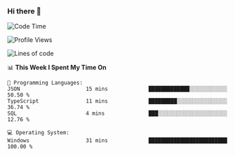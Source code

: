 ### Hi there 👋
<!--START_SECTION:waka-->
![Code Time](http://img.shields.io/badge/Code%20Time-208%20hrs%2037%20mins-blue)

![Profile Views](http://img.shields.io/badge/Profile%20Views-0-blue)

![Lines of code](https://img.shields.io/badge/From%20Hello%20World%20I%27ve%20Written-1.0%20million%20lines%20of%20code-blue)

📊 **This Week I Spent My Time On** 

```text
💬 Programming Languages: 
JSON                     15 mins             █████████████░░░░░░░░░░░░   50.50 % 
TypeScript               11 mins             █████████░░░░░░░░░░░░░░░░   36.74 % 
SQL                      4 mins              ███░░░░░░░░░░░░░░░░░░░░░░   12.76 % 

💻 Operating System: 
Windows                  31 mins             █████████████████████████   100.00 % 
```


<!--END_SECTION:waka-->
<!--
**AnimeruFR/AnimeruFR** is a ✨ _special_ ✨ repository because its `README.md` (this file) appears on your GitHub profile.

Here are some ideas to get you started:

- 🔭 I’m currently working on ...
- 🌱 I’m currently learning ...
- 👯 I’m looking to collaborate on ...
- 🤔 I’m looking for help with ...
- 💬 Ask me about ...
- 📫 How to reach me: ...
- 😄 Pronouns: ...
- ⚡ Fun fact: ...
-->
